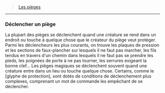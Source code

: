 ﻿> [Les pièges](hd_traps.md)

---

### Déclencher un piège

La plupart des pièges se déclenchent quand une créature se rend dans un endroit ou touche à quelque chose que le créateur du piège veut protéger. Parmi les déclencheurs les plus courants, on trouve les plaques de pression et les sections de faux-plancher sur lesquels il ne faut pas marcher, les fils tendus en travers d'un chemin dans lesquels il ne faut pas se prendre les pieds, les poignées de porte à ne pas tourner, les serrures exigeant la bonne clef… Les pièges magiques se déclenchent souvent quand une créature entre dans un lieu ou touche quelque chose. Certains, comme le [glyphe de protection], sont dotés de conditions de déclenchement plus complexes, comprenant un mot de commande les empêchant de se déclencher.

